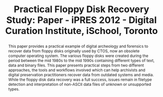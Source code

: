 ---
abstract: This paper provides a practical example of digital archeology and forensics
  to recover data from floppy disks originally used by CTOS, now an obsolete computer
  operating system. The various floppy disks were created during the period between
  the mid 1980s to the mid 1990s containing different types of text, data and binary
  files. This paper presents practical steps from two different approaches, the tools
  and workflows involved which can help archivists and digital preservation practitioners
  recover data from outdated systems and media. While the floppy disk data recovery
  was a full success, issues remain in filetype detection and interpretation of non-ASCII
  data files of unknown or unsupported types.
creators:
- Schmidt, David
- Cochrance, Euan
- Schneider, Richard
- von Suchodoletz, Dirk
date: null
document_url: https://services.phaidra.univie.ac.at/api/object/o:293839/download
grand_parent: iPRES
institutions: []
keywords:
- ischool
- toronto
- canada
- digital archeology
- floppy disks
- data recovery
landing_page_url: https://phaidra.univie.ac.at/o:293839
language: eng
layout: publication
license: CC BY-NC-SA 3.0 AT
notes_url: null
parent: iPRES 2012
presentation_url: null
size: 2426557
source_name: iPRES
title: 'Practical Floppy Disk Recovery Study: Paper - iPRES 2012 - Digital Curation
  Institute, iSchool, Toronto'
type: paper
year: 2012
---